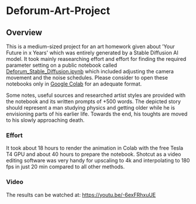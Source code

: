 # Deforum-Art-Project

## Overview

This is a medium-sized project for an art homework given about 'Your Future in x Years' which was entirely generated by a Stable Diffusion AI model. It took mainly reasearching effort and effort for finding the required parameter setting on a public notebook called [Deforum_Stable_Diffusion.ipynb](https://colab.research.google.com/github/deforum-art/deforum-stable-diffusion/blob/main/Deforum_Stable_Diffusion.ipynb) which included adjusting the camera movement and the noise schedules. Please consider to open these notebooks only in [Google Colab](https://colab.research.google.com/) for an adequate format.

Some notes, useful sources and researched artist styles are provided with the notebook and its written prompts of +500 words. The depicted story should represent a man studying physics and getting older while he is envisioning parts of his earlier life. Towards the end, his toughts are moved to his slowly approaching death.

### Effort

It took about 18 hours to render the animation in Colab with the free Tesla T4 GPU and about 40 hours to prepare the notebook. Shotcut as a video editing software was very handy for upscaling to 4k and interpolating to 180 fps in just 20 min compared to all other methods. 

### Video

The results can be watched at: https://youtu.be/-6exFRhxuUE
